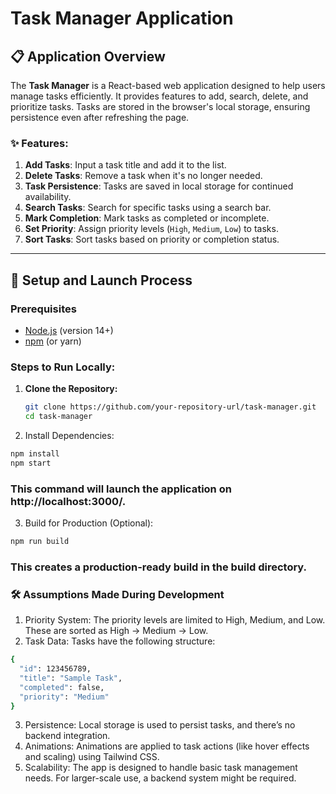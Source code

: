 # Task Manager Application

## 📋 Application Overview

The **Task Manager** is a React-based web application designed to help users manage tasks efficiently. It provides features to add, search, delete, and prioritize tasks. Tasks are stored in the browser's local storage, ensuring persistence even after refreshing the page.

### ✨ Features:
1. **Add Tasks**: Input a task title and add it to the list.
2. **Delete Tasks**: Remove a task when it's no longer needed.
3. **Task Persistence**: Tasks are saved in local storage for continued availability.
4. **Search Tasks**: Search for specific tasks using a search bar.
5. **Mark Completion**: Mark tasks as completed or incomplete.
6. **Set Priority**: Assign priority levels (`High`, `Medium`, `Low`) to tasks.
7. **Sort Tasks**: Sort tasks based on priority or completion status.

---

## 🚀 Setup and Launch Process

### Prerequisites
- [Node.js](https://nodejs.org/) (version 14+)
- [npm](https://www.npmjs.com/) (or yarn)

### Steps to Run Locally:
1. **Clone the Repository:**
   ```bash
   git clone https://github.com/your-repository-url/task-manager.git
   cd task-manager
   ```
2. Install Dependencies: 
  ```bash
  npm install
  npm start
  ```
### This command will launch the application on http://localhost:3000/.
3. Build for Production (Optional):
```bash 
npm run build
```
### This creates a production-ready build in the build directory.

### 🛠️ Assumptions Made During Development
1. Priority System: The priority levels are limited to High, Medium, and Low. These are sorted as High → Medium → Low.
2. Task Data: Tasks have the following structure:
```bash 
{
  "id": 123456789,
  "title": "Sample Task",
  "completed": false,
  "priority": "Medium"
}
```
3. Persistence: Local storage is used to persist tasks, and there’s no backend integration.
4. Animations: Animations are applied to task actions (like hover effects and scaling) using Tailwind CSS.
5. Scalability: The app is designed to handle basic task management needs. For larger-scale use, a backend system might be required.


